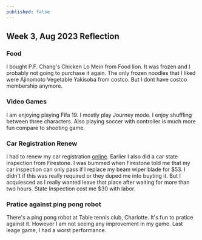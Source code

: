 ```yaml
---
published: false
---
```

## Week 3, Aug 2023 Reflection

### Food

I bought P.F. Chang's Chicken Lo Mein from Food lion. It was frozen and I probably not going to purchase it again. The only frozen noodles that I liked were Ajinomoto Vegetable Yakisoba from costco. But I dont have costco membership anymore.

### Video Games

I am enjoying playing Fifa 19. I mostly play Journey mode. I enjoy shuffling between three characters. Also playing soccer with controller is much more fun compare to shooting game.

### Car Registration Renew

I had to renew my car registration [online](https://payments.ncdot.gov/). Earlier I also did a car state inspection from Firestone. I was bummed when Firestone told me that my car inspection can only pass if I replace my beam wiper blade for $53. I didn't if this was really required or they duped me into buyting it. But I acquiesced as I really wanted leave that place after waiting for more than two hours. State Inspection cost me $30 with labor.

### Pratice against ping pong robot

There's a ping pong robot at Table tennis club, Charlotte. It's fun to pratice against it. However I am not seeing any improvement in my game. Last leage game, I had a worst performance.
